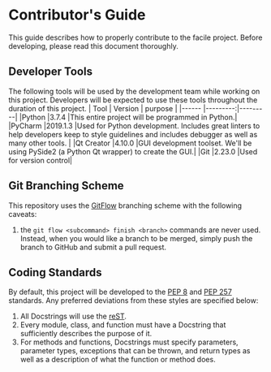 # Contributor's Guide
This guide describes how to properly contribute to the facile project. Before developing, please read this document thoroughly.

## Developer Tools
The following tools will be used by the development team while working on this project. Developers will be expected to use these tools throughout the duration of this project.
| Tool      | Version  | purpose |
|------     |---------:|---------|
|Python     |3.7.4     |This entire project will be programmed in Python.|
|PyCharm    |2019.1.3  |Used for Python development. Includes great linters to help developers keep to style guidelines and includes debugger as well as many other tools. |
|Qt Creator |4.10.0    |GUI development toolset. We'll be using PySide2 (a Python Qt wrapper) to create the GUI.|
|Git        |2.23.0    |Used for version control|

## Git Branching Scheme
This repository uses the [GitFlow](https://www.atlassian.com/git/tutorials/comparing-workflows/gitflow-workflow) branching scheme with the following caveats:
  1. the `git flow <subcommand> finish <branch>` commands are never used. Instead, when you would like a branch to be merged, simply push the branch to GitHub and submit a pull request.

## Coding Standards
By default, this project will be developed to the [PEP 8](https://www.python.org/dev/peps/pep-0008/) and [PEP 257](https://www.python.org/dev/peps/pep-0257/) standards. Any preferred deviations from these styles are specified below:
  1. All Docstrings will use the [reST](format).
  1. Every module, class, and function must have a Docstring that sufficiently describes the purpose of it.
  1. For methods and functions, Docstrings must specify parameters, parameter types, exceptions that can be thrown, and return types as well as a description of what the function or method does.
